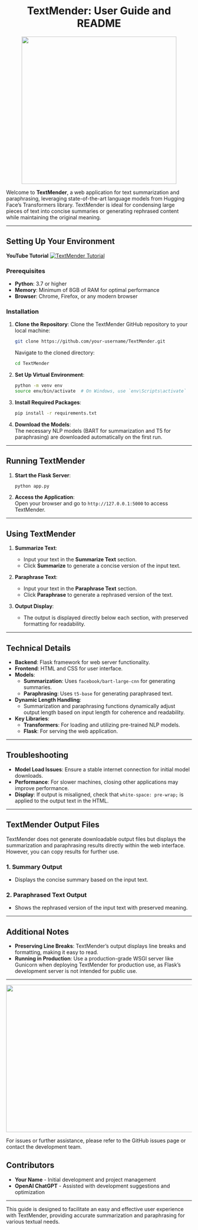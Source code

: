 <h1 align="center">TextMender: User Guide and README</h1>
<p align="center">
  <img src="https://raw.githubusercontent.com/your-username/TextMender/main/images/textmender_logo.png" width="420" height="400">
</p>

Welcome to **TextMender**, a web application for text summarization and paraphrasing, leveraging state-of-the-art language models from Hugging Face’s Transformers library. TextMender is ideal for condensing large pieces of text into concise summaries or generating rephrased content while maintaining the original meaning.

---

## **Setting Up Your Environment**

**YouTube Tutorial**
[![TextMender Tutorial](https://raw.githubusercontent.com/your-username/TextMender/main/images/youtube_thumbnail.png)](https://youtu.be/your_video_link "Click to watch the video")

### **Prerequisites**

- **Python**: 3.7 or higher
- **Memory**: Minimum of 8GB of RAM for optimal performance
- **Browser**: Chrome, Firefox, or any modern browser

### **Installation**

1. **Clone the Repository**: Clone the TextMender GitHub repository to your local machine:
    
    ```bash
    git clone https://github.com/your-username/TextMender.git
    ```
    
    Navigate to the cloned directory:
    
    ```bash
    cd TextMender
    ```

2. **Set Up Virtual Environment**:
    
    ```bash
    python -m venv env
    source env/bin/activate  # On Windows, use `env\Scripts\activate`
    ```

3. **Install Required Packages**:
    
    ```bash
    pip install -r requirements.txt
    ```

4. **Download the Models**:  
   The necessary NLP models (BART for summarization and T5 for paraphrasing) are downloaded automatically on the first run.

---

## **Running TextMender**

1. **Start the Flask Server**:
    
    ```bash
    python app.py
    ```

2. **Access the Application**:  
   Open your browser and go to `http://127.0.0.1:5000` to access TextMender.

---

## **Using TextMender**

1. **Summarize Text**:
   - Input your text in the **Summarize Text** section.
   - Click **Summarize** to generate a concise version of the input text.

2. **Paraphrase Text**:
   - Input your text in the **Paraphrase Text** section.
   - Click **Paraphrase** to generate a rephrased version of the text.

3. **Output Display**:
   - The output is displayed directly below each section, with preserved formatting for readability.

---

## **Technical Details**

- **Backend**: Flask framework for web server functionality.
- **Frontend**: HTML and CSS for user interface.
- **Models**:
  - **Summarization**: Uses `facebook/bart-large-cnn` for generating summaries.
  - **Paraphrasing**: Uses `t5-base` for generating paraphrased text.
- **Dynamic Length Handling**:
  - Summarization and paraphrasing functions dynamically adjust output length based on input length for coherence and readability.
- **Key Libraries**:
  - **Transformers**: For loading and utilizing pre-trained NLP models.
  - **Flask**: For serving the web application.

---

## **Troubleshooting**

- **Model Load Issues**: Ensure a stable internet connection for initial model downloads.
- **Performance**: For slower machines, closing other applications may improve performance.
- **Display**: If output is misaligned, check that `white-space: pre-wrap;` is applied to the output text in the HTML.

---

## **TextMender Output Files**

TextMender does not generate downloadable output files but displays the summarization and paraphrasing results directly within the web interface. However, you can copy results for further use.

### **1. Summary Output**
   - Displays the concise summary based on the input text.

### **2. Paraphrased Text Output**
   - Shows the rephrased version of the input text with preserved meaning.

---

## **Additional Notes**

- **Preserving Line Breaks**: TextMender’s output displays line breaks and formatting, making it easy to read.
- **Running in Production**: Use a production-grade WSGI server like Gunicorn when deploying TextMender for production use, as Flask’s development server is not intended for public use.

---

<p align="center">
  <img src="https://raw.githubusercontent.com/your-username/TextMender/main/images/TextMender_screenshot.png" width="700" height="400">
</p>

For issues or further assistance, please refer to the GitHub issues page or contact the development team.

## **Contributors**

- **Your Name** - Initial development and project management
- **OpenAI ChatGPT** - Assisted with development suggestions and optimization

---

This guide is designed to facilitate an easy and effective user experience with TextMender, providing accurate summarization and paraphrasing for various textual needs.

